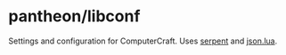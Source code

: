# pantheon/libconf

Settings and configuration for ComputerCraft. Uses [serpent](http://notebook.kulchenko.com/programming/serpent-lua-serializer-pretty-printer) and [json.lua](https://github.com/rxi/json.lua).